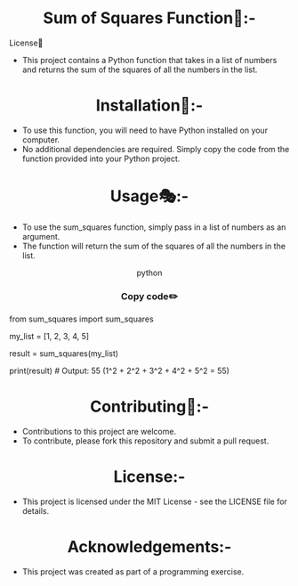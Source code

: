 

<h1 align="center">Sum of Squares Function🧾:-</h1>

License📙

- This project contains a Python function that takes in a list of numbers and returns the sum of the squares of all the numbers in the list.

<h1 align="center">Installation🔧:-</h1>

- To use this function, you will need to have Python installed on your computer.
- No additional dependencies are required. Simply copy the code from the function provided into your Python project.

<h1 align="center">Usage🎭:-</h1>

- To use the sum_squares function, simply pass in a list of numbers as an argument. 
- The function will return the sum of the squares of all the numbers in the list.

<p align="center"> python</p>


<h3 align=" center" >Copy code✏️</h3>

from sum_squares import sum_squares

my_list = [1, 2, 3, 4, 5]

result = sum_squares(my_list)

print(result)  # Output: 55 (1^2 + 2^2 + 3^2 + 4^2 + 5^2 = 55)

<h1 align="center">Contributing👫:-</h1>

- Contributions to this project are welcome.
-  To contribute, please fork this repository and submit a pull request.

<h1 align="center">License:-</h1>

- This project is licensed under the MIT License - see the LICENSE file for details.

<h1 align="center">Acknowledgements:-</h1>

- This project was created as part of a programming exercise.

